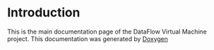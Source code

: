 # Introduction

This is the main documentation page of the DataFlow Virtual Machine project.
This documentation was generated by [Doxygen](www.doxygen.org/)
